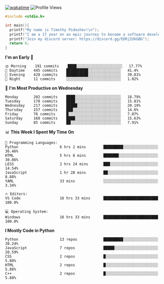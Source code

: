 [![wakatime](https://wakatime.com/badge/user/b920b284-3cde-4cd4-b72e-f7f22d050b16.svg)](https://wakatime.com/@b920b284-3cde-4cd4-b72e-f7f22d050b16)
![Profile Views](http://img.shields.io/badge/Profile%20Views-256-blue)
```c
#include <stdio.h>

int main(){
  printf("My name is Timothy Pidashev!\n"); 
  printf("I am a 17 year on an epic journey to become a software developer!\n");
  printf("Join my discord server: https://discord.gg/EDRjZdkGBG");
  return 0;
}
```

<!--START_SECTION:waka-->
**I'm an Early 🐤** 

```text
🌞 Morning    191 commits    ████░░░░░░░░░░░░░░░░░░░░░   17.77% 
🌆 Daytime    445 commits    ██████████░░░░░░░░░░░░░░░   41.4% 
🌃 Evening    428 commits    ██████████░░░░░░░░░░░░░░░   39.81% 
🌙 Night      11 commits     ░░░░░░░░░░░░░░░░░░░░░░░░░   1.02%

```
📅 **I'm Most Productive on Wednesday** 

```text
Monday       202 commits    ████░░░░░░░░░░░░░░░░░░░░░   18.79% 
Tuesday      170 commits    ████░░░░░░░░░░░░░░░░░░░░░   15.81% 
Wednesday    217 commits    █████░░░░░░░░░░░░░░░░░░░░   20.19% 
Thursday     157 commits    ███░░░░░░░░░░░░░░░░░░░░░░   14.6% 
Friday       76 commits     █░░░░░░░░░░░░░░░░░░░░░░░░   7.07% 
Saturday     168 commits    ████░░░░░░░░░░░░░░░░░░░░░   15.63% 
Sunday       85 commits     ██░░░░░░░░░░░░░░░░░░░░░░░   7.91%

```


📊 **This Week I Spent My Time On** 

```text
💬 Programming Languages: 
Python                   6 hrs 2 mins        █████████░░░░░░░░░░░░░░░░   36.46% 
HTML                     5 hrs 6 mins        ███████░░░░░░░░░░░░░░░░░░   30.86% 
LESS                     2 hrs 24 mins       ███░░░░░░░░░░░░░░░░░░░░░░   14.54% 
JavaScript               1 hr 28 mins        ██░░░░░░░░░░░░░░░░░░░░░░░   8.88% 
YAML                     33 mins             ░░░░░░░░░░░░░░░░░░░░░░░░░   3.34%

🔥 Editors: 
VS Code                  16 hrs 33 mins      █████████████████████████   100.0%

💻 Operating System: 
Windows                  16 hrs 33 mins      █████████████████████████   100.0%

```

**I Mostly Code in Python** 

```text
Python                   13 repos            █████████░░░░░░░░░░░░░░░░   38.24% 
JavaScript               7 repos             █████░░░░░░░░░░░░░░░░░░░░   20.59% 
CSS                      2 repos             █░░░░░░░░░░░░░░░░░░░░░░░░   5.88% 
HTML                     2 repos             █░░░░░░░░░░░░░░░░░░░░░░░░   5.88% 
C++                      2 repos             █░░░░░░░░░░░░░░░░░░░░░░░░   5.88%

```



<!--END_SECTION:waka-->
